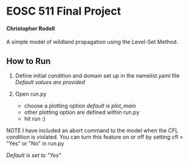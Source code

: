 # EOSC 511 Final Project
#### Christopher Rodell

A simple model of wildland propagation using the Level-Set Method.


## How to Run
1)  Define initial condition and domain set up in the namelist.yaml file *Default values are provided*
 
2) Open run.py 
	- choose a plotting option *default is plot_main*
	- other plotting option are defined within run.py
	- hit run :) 





NOTE
I have included an abort command to the model when the CFL condition is violated. You can turn this feature on or off by setting cfl = "Yes" or "No"  in run.py

*Default is set to "Yes"*

